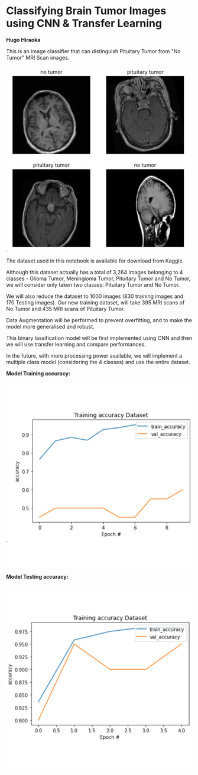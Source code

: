 # Classifying Brain Tumor Images using CNN & Transfer Learning
**Hugo Hiraoka**

This is an image classifier that can distinguish Pituitary Tumor from "No Tumor" MRI Scan images.

![Brain Tumor](assets/images/brain-tumor1.jpg)


The dataset used in this notebook is available for download from Kaggle.

Although this dataset actually has a total of 3,264 images belonging to 4 classes - Glioma Tumor, Meningioma Tumor, Pituitary Tumor and No Tumor, we will consider only taken two classes: Pituitary Tumor and No Tumor.

We will also reduce the dataset to 1000 images (830 training images and 170 Testing images). Our new training dataset, will take 395 MRI scans of No Tumor and 435 MRI scans of Pituitary Tumor.

Data Augmentation will be performed to prevent overfitting, and to make the model more generalised and robust.

This binary lassification model will be first implemented using CNN and then we will use transfer learning and compare performances.

In the future, with more processing power available, we will implement a multiple class model (considering the 4 classes) and use the entire dataset.

**Model Training accuracy:**

![Brain Tumor](assets/images/brain-tumor2.jpg)

**Model Testing accuracy:**

![Brain Tumor](assets/images/brain-tumor3.jpg)


